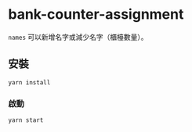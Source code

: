 # bank-counter-assignment

`names` 可以新增名字或減少名字（櫃檯數量）。

## 安裝

```
yarn install
```

### 啟動

```
yarn start
```
